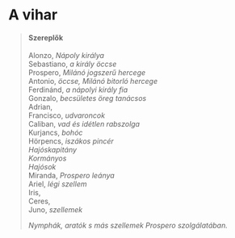 <!-- ======================================================================
--- Search engine
title:          A vihar
keywords:       vihar, vígjáték
description:    William Shakespeare: A vihar.
--- Menu system
order:          50
text:           A vihar
hidden:         false
umbel:          false
--- Page properties
id:             /comedies/the-tempest
document:       
layout:         layout-2-left
$-left:         play-list
searchable:     true
======================================================================= -->

# A vihar

>   #### Szereplők
>   
>   Alonzo, _Nápoly királya_  
    Sebastiano, _a király öccse_  
    Prospero, _Milánó jogszerű hercege_  
    Antonio, _öccse, Milánó bitorló hercege_  
    Ferdinánd, _a nápolyi király fia_  
    Gonzalo, _becsületes öreg tanácsos_  
    Adrian,  
    Francisco, _udvaroncok_  
    Caliban, _vad és idétlen rabszolga_  
    Kurjancs, _bohóc_  
    Hörpencs, _iszákos pincér_  
    _Hajóskapitány_  
    _Kormányos_  
    _Hajósok_  
    Miranda, _Prospero leánya_  
    Ariel, _légi szellem_  
    Iris,  
    Ceres,  
    Juno, _szellemek_
>   
>   _Nymphák, aratók s más szellemek Prospero szolgálatában._
